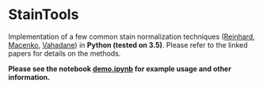 # StainTools

Implementation of a few common stain normalization techniques ([Reinhard](http://ieeexplore.ieee.org/document/946629/), [Macenko](http://ieeexplore.ieee.org/document/5193250/), [Vahadane](http://ieeexplore.ieee.org/document/7164042/)) in **Python (tested on 3.5)**. Please refer to the linked papers for details on the methods.

**Please see the notebook [demo.ipynb](https://github.com/Peter554/StainTools/blob/master/demo.ipynb) for example usage and other information.**